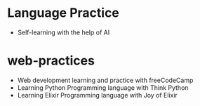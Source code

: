 # Language Practice
* Self-learning with the help of AI

# web-practices
* Web development learning and practice with freeCodeCamp<br>
* Learning Python Programming language with Think Python<br>
* Learning Elixir Programming language with Joy of Elixir
